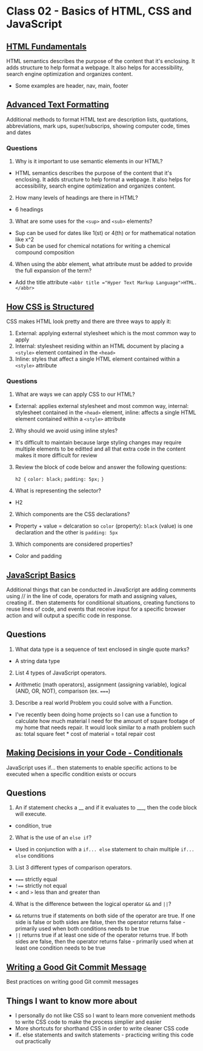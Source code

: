 # Class 02 - Basics of HTML, CSS and JavaScript

## [HTML Fundamentals](https://developer.mozilla.org/en-US/docs/Learn/HTML/Introduction_to_HTML/HTML_text_fundamentals)
HTML semantics describes the purpose of the content that it's enclosing. It adds structure to help format a webpage. It also helps for accessibility, search engine optimization and organizes content.
 - Some examples are header, nav, main, footer

## [Advanced Text Formatting](https://developer.mozilla.org/en-US/docs/Learn/HTML/Introduction_to_HTML/Advanced_text_formatting)
Additional methods to format HTML text are description lists, quotations, abbreviations, mark ups, super/subscrips, showing computer code, times and dates

### Questions

1. Why is it important to use semantic elements in our HTML?
- HTML semantics describes the purpose of the content that it's enclosing. It adds structure to help format a webpage. It also helps for accessibility, search engine optimization and organizes content.
2. How many levels of headings are there in HTML?
- 6 headings
3. What are some uses for the ```<sup>``` and ```<sub>``` elements?
- Sup can be used for dates like 1(st) or 4(th) or for mathematical notation like x^2
- Sub can be used for chemical notations for writing a chemical compound composition
4. When using the abbr element, what attribute must be added to provide the full expansion of the term?
- Add the title attribute ```<abbr title ="Hyper Text Markup Language">HTML.</abbr>```

## [How CSS is Structured](https://developer.mozilla.org/en-US/docs/Learn/CSS/First_steps/How_CSS_is_structured)

CSS makes HTML look pretty and there are three ways to apply it:
1. External: applying external stylesheet which is the most common way to apply
2. Internal: stylesheet residing within an HTML document by placing a ```<style>``` element contained in the ```<head>```
3. Inline: styles that affect a single HTML element contained within a ```<style>``` attribute

### Questions

1. What are ways we can apply CSS to our HTML?
- External: applies external stylesheet and most common way, internal: stylesheet contained in the ```<head>``` element, inline: affects a single HTML element contained within a ```<style>``` attribute
2. Why should we avoid using inline styles?
- It's difficult to maintain because large styling changes may require multiple elements to be editted and all that extra code in the content makes it more difficult for review
3. Review the block of code below and answer the following questions:

   ```h2 {```
     ```color: black;```
     ```padding: 5px;```
   ```}```

1. What is representing the selector?
- H2
2. Which components are the CSS declarations?
- Property + value = delcaration so ```color``` (property): ```black``` (value) is one declaration and the other is ```padding: 5px```
3. Which components are considered properties?
- Color and padding

## [JavaScript Basics](https://developer.mozilla.org/en-US/docs/Learn/Getting_started_with_the_web/JavaScript_basics)
Additional things that can be conducted in JavaScript are adding comments using // in the line of code, operators for math and assigning values, creating if.. then statements for conditiional situations, creating functions to reuse lines of code, and events that receive input for a specific browser action and will output a specific code in response.

## Questions

1. What data type is a sequence of text enclosed in single quote marks?
- A string data type
2. List 4 types of JavaScript operators.
- Arithmetic (math operators), assignment (assigning variable), logical (AND, OR, NOT), comparison (ex. ```===```)
3. Describe a real world Problem you could solve with a Function.
- I've recently been doing home projects so I can use a function to calculate how much material I need for the amount of square footage of my home that needs repair. It would look similar to a math problem such as: total square feet * cost of material = total repair cost

## [Making Decisions in your Code - Conditionals](https://developer.mozilla.org/en-US/docs/Learn/JavaScript/Building_blocks/conditionals)
JavaScript uses if... then statements to enable specific actions to be executed when a specific condition exists or occurs

## Questions

1. An if statement checks a __ and if it evaluates to ___, then the code block will execute.
- condition, true
2. What is the use of an ```else if```?
- Used in conjunction with a ```if... else``` statement to chain multiple ```if... else``` conditions
3. List 3 different types of comparison operators.
- ```===``` strictly equal
- ```!==``` strictly not equal
- ```<``` and ```>``` less than and greater than
4. What is the difference between the logical operator ```&&``` and ```||```?
- ```&&``` returns true if statements on both side of the operator are true. If one side is false or both sides are false, then the operator returns false - primarily used when both conditions needs to be true
- ```||``` returns true if at least one side of the operator returns true. If both sides are false, then the operator returns false - primarily used when at least one condition needs to be true

## [Writing a Good Git Commit Message](https://cbea.ms/git-commit/)
Best practices on writing good Git commit messages

## Things I want to know more about

- I personally do not like CSS so I want to learn more convenient methods to write CSS code to make the process simplier and easier
- More shortcuts for shorthand CSS in order to write cleaner CSS code
- if.. else statements and switch statements - practicing writing this code out practically